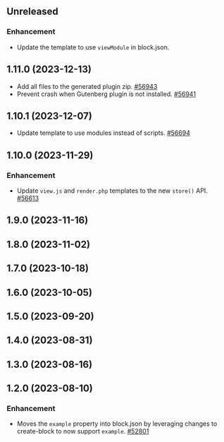 <!-- Learn how to maintain this file at https://github.com/WordPress/gutenberg/tree/HEAD/packages#maintaining-changelogs. -->

## Unreleased

### Enhancement

-   Update the template to use `viewModule` in block.json.

## 1.11.0 (2023-12-13)

-   Add all files to the generated plugin zip. [#56943](https://github.com/WordPress/gutenberg/pull/56943)
-   Prevent crash when Gutenberg plugin is not installed. [#56941](https://github.com/WordPress/gutenberg/pull/56941)

## 1.10.1 (2023-12-07)

-   Update template to use modules instead of scripts. [#56694](https://github.com/WordPress/gutenberg/pull/56694)

## 1.10.0 (2023-11-29)

### Enhancement

-   Update `view.js` and `render.php` templates to the new `store()` API. [#56613](https://github.com/WordPress/gutenberg/pull/56613)

## 1.9.0 (2023-11-16)

## 1.8.0 (2023-11-02)

## 1.7.0 (2023-10-18)

## 1.6.0 (2023-10-05)

## 1.5.0 (2023-09-20)

## 1.4.0 (2023-08-31)

## 1.3.0 (2023-08-16)

## 1.2.0 (2023-08-10)

### Enhancement

-   Moves the `example` property into block.json by leveraging changes to create-block to now support `example`. [#52801](https://github.com/WordPress/gutenberg/pull/52801)
